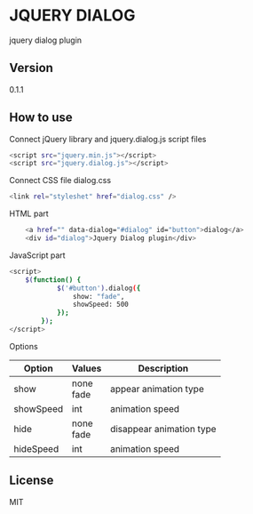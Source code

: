 JQUERY DIALOG
==========

jquery dialog plugin 

Version
----

0.1.1

How to use
--------------

Connect jQuery library and jquery.dialog.js script files

```sh
<script src="jquery.min.js"></script>
<script src="jquery.dialog.js"></script>
```

Connect CSS file dialog.css

```sh
<link rel="styleshet" href="dialog.css" />
```

HTML part
```sh
    <a href="" data-dialog="#dialog" id="button">dialog</a>
    <div id="dialog">Jquery Dialog plugin</div>
```

JavaScript part

```sh
<script>
	$(function() {
			$('#button').dialog({
				show: "fade",
				showSpeed: 500
			});
		});
</script>
```

Options

|  Option    | Values           | Description                     |
|------------|------------------|---------------------------------|
|  show      | none  <br/> fade | appear animation type           |
|  showSpeed | int              | animation speed                 |
|  hide      | none  <br/> fade | disappear animation type        |
|  hideSpeed | int              | animation speed                 |



License
----

MIT

